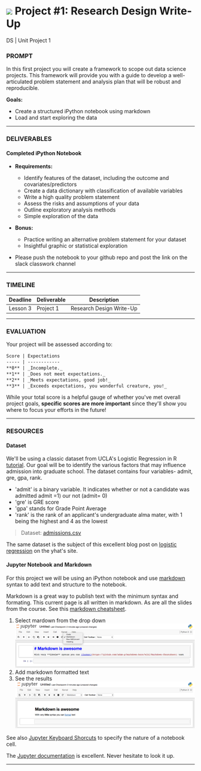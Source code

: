 # ![](https://ga-dash.s3.amazonaws.com/production/assets/logo-9f88ae6c9c3871690e33280fcf557f33.png) Project #1: Research Design Write-Up
DS | Unit Project 1

### PROMPT

In this first project you will create a framework to scope out data science projects. This framework will provide you with a guide to develop a well-articulated problem statement and analysis plan that will be robust and reproducible.

**Goals:**

* Create a structured iPython notebook using markdown
* Load and start exploring the data

---

### DELIVERABLES

#### Completed iPython Notebook

- **Requirements:**
    - Identify features of the dataset, including the outcome and covariates/predictors
    - Create a data dictionary with classification of available variables
    - Write a high quality problem statement
    - Assess the risks and assumptions of your data
    - Outline exploratory analysis methods
    - Simple exploration of the data

- **Bonus:**
    - Practice writing an alternative problem statement for your dataset
    - Insightful graphic or statistical exploration

- Please push the notebook to your github repo and post the link on the slack classwork channel

---

### TIMELINE

| Deadline | Deliverable| Description |
|:-:|---|---|
| Lesson 3 | Project 1  | Research Design Write-Up   |

---

### EVALUATION

Your project will be assessed according to:

    Score | Expectations
    ----- | ------------
    **0** | _Incomplete._
    **1** | _Does not meet expectations._
    **2** | _Meets expectations, good job!_
    **3** | _Exceeds expectations, you wonderful creature, you!_

While your total score is a helpful gauge of whether you've met overall project goals, __specific scores are more important__ since they'll show you where to focus your efforts in the future!

---

### RESOURCES

#### Dataset


We'll be using a classic dataset from UCLA's Logistic Regression in R [tutorial](http://www.ats.ucla.edu/stat/r/dae/logit.htm). Our goal will be to identify the various factors that may influence admission into graduate school. The dataset contains four variables- admit, gre, gpa, rank.

- 'admit' is a binary variable. It indicates whether or not a candidate was admitted admit =1) our not (admit= 0)
- 'gre' is GRE score
- 'gpa' stands for Grade Point Average
- 'rank' is the rank of an applicant's undergraduate alma mater, with 1 being the highest and 4 as the lowest

> Dataset: [admissions.csv](./assets/admissions.csv)

The same dataset is the subject of this excellent blog post on [logistic regression]((http://blog.yhat.com/posts/logistic-regression-and-python.html)) on the yhat's site.

#### Jupyter Notebook and Markdown

For this project we will be using an iPython notebook and use [markdown]() syntax to add text and structure to the notebook.

Markdown is a great way to publish text with the minimum syntax and formating. This current page is all written in markdown. As are all the slides from the course. See this [markdown cheatsheet](https://github.com/adam-p/markdown-here/wiki/Markdown-Cheatsheet).

1. Select mardown from the drop down
![select mardown](img/select_markdown.png)
2. Add markdown formatted text
3. See the results
![select mardown](img/results_markdown.png)

See also [Jupyter Keyboard Shorcuts](https://sowingseasons.com/blog/reference/2016/01/jupyter-keyboard-shortcuts/23298516) to specify the nature of a notebook cell.

The [Jupyter documentation](http://jupyter-notebook.readthedocs.io/en/latest/examples/Notebook/What%20is%20the%20Jupyter%20Notebook.html) is excellent. Never hesitate to look it up.

---